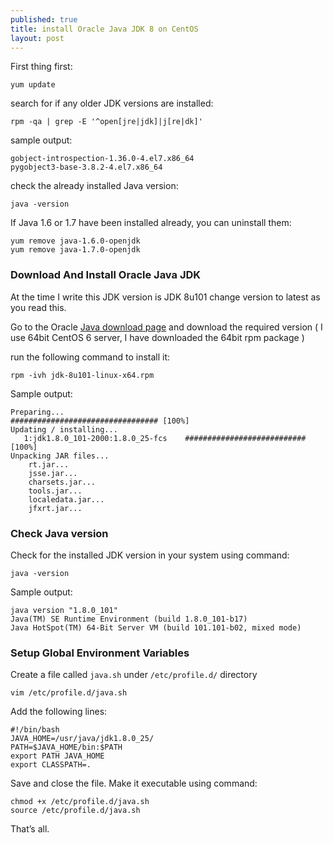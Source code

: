 ```yaml
---
published: true
title: install Oracle Java JDK 8 on CentOS
layout: post
---
```

First thing first:

    yum update

search for if any older JDK versions are installed:

    rpm -qa | grep -E '^open[jre|jdk]|j[re|dk]'

sample output:

    gobject-introspection-1.36.0-4.el7.x86_64
    pygobject3-base-3.8.2-4.el7.x86_64


check the already installed Java version:

    java -version

If Java 1.6 or 1.7 have been installed already, you can uninstall them:

    yum remove java-1.6.0-openjdk
    yum remove java-1.7.0-openjdk

### Download And Install Oracle Java JDK

At the time I write this JDK version is JDK 8u101 change version to latest as you read this. 

Go to the Oracle [Java download page](http://www.oracle.com/technetwork/java/javase/downloads/index.html) and download the required version ( I use 64bit CentOS 6 server, I have downloaded the 64bit rpm package ) 

run the following command to install it:

    rpm -ivh jdk-8u101-linux-x64.rpm

Sample output:

    Preparing...                          ################################# [100%]
    Updating / installing...
       1:jdk1.8.0_101-2000:1.8.0_25-fcs    ########################### [100%]
    Unpacking JAR files...
        rt.jar...
        jsse.jar...
        charsets.jar...
        tools.jar...
        localedata.jar...
        jfxrt.jar...

### Check Java version

Check for the installed JDK version in your system using command:

    java -version

Sample output:

    java version "1.8.0_101"
    Java(TM) SE Runtime Environment (build 1.8.0_101-b17)
    Java HotSpot(TM) 64-Bit Server VM (build 101.101-b02, mixed mode)

### Setup Global Environment Variables

Create a file called ```java.sh``` under ```/etc/profile.d/``` directory

    vim /etc/profile.d/java.sh

Add the following lines:

    #!/bin/bash
    JAVA_HOME=/usr/java/jdk1.8.0_25/
    PATH=$JAVA_HOME/bin:$PATH
    export PATH JAVA_HOME
    export CLASSPATH=.

Save and close the file. Make it executable using command:

    chmod +x /etc/profile.d/java.sh
    source /etc/profile.d/java.sh

That’s all.